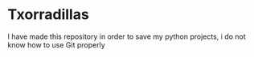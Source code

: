 # Txorradillas
I have made this repository in order to save my python projects, i do not know how to use Git properly
